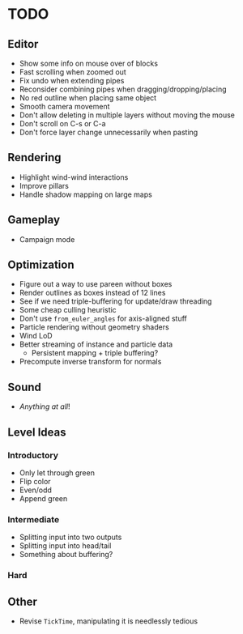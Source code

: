 # TODO
## Editor
- Show some info on mouse over of blocks
- Fast scrolling when zoomed out
- Fix undo when extending pipes
- Reconsider combining pipes when dragging/dropping/placing
- No red outline when placing same object
- Smooth camera movement
- Don't allow deleting in multiple layers without moving the mouse
- Don't scroll on C-s or C-a
- Don't force layer change unnecessarily when pasting

## Rendering
- Highlight wind-wind interactions
- Improve pillars
- Handle shadow mapping on large maps

## Gameplay
- Campaign mode

## Optimization
- Figure out a way to use pareen without boxes
- Render outlines as boxes instead of 12 lines
- See if we need triple-buffering for update/draw threading
- Some cheap culling heuristic
- Don't use `from_euler_angles` for axis-aligned stuff
- Particle rendering without geometry shaders
- Wind LoD
- Better streaming of instance and particle data
    - Persistent mapping + triple buffering?
- Precompute inverse transform for normals

## Sound
 - _Anything at all_!

## Level Ideas
### Introductory
- Only let through green
- Flip color
- Even/odd
- Append green

### Intermediate
- Splitting input into two outputs
- Splitting input into head/tail
- Something about buffering?

### Hard

## Other
- Revise `TickTime`, manipulating it is needlessly tedious
